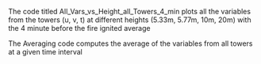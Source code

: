 The code titled All_Vars_vs_Height_all_Towers_4_min plots all the variables from the towers (u, v, t) at different heights (5.33m, 5.77m, 10m, 20m) with the 4 minute before the fire ignited average

The Averaging code computes the average of the variables from all towers at a given time interval
